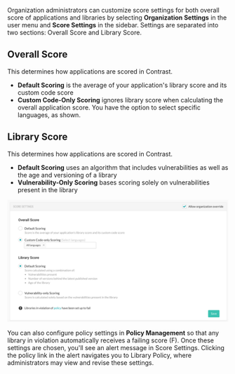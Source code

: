<!--
title: "Score Settings"
description: "Overview of score settings"
tags: "score settings organization"
-->

Organization administrators can customize score settings for both overall score of applications and libraries by selecting **Organization Settings** in the user menu and **Score Settings** in the sidebar. Settings are separated into two sections: Overall Score and Library Score.

## Overall Score
This determines how applications are scored in Contrast.

* **Default Scoring** is the average of your application's library score and its custom code score
* **Custom Code-Only Scoring** ignores library score when calculating the overall application score. You have the option to select specific languages, as shown. 

## Library Score
This determines how applications are scored in Contrast.

* **Default Scoring** uses an algorithm that includes vulnerabilities as well as the age and versioning of a library
* **Vulnerability-Only Scoring** bases scoring solely on vulnerabilities present in the library

<a href="assets/images/Library_Score_Settings.png" rel="lightbox" title="Score Settings"><img class="thumbnail" src="assets/images/Library_Score_Settings.png"/></a>

You can also configure policy settings in **Policy Management** so that any library in violation automatically receives a failing score (F). Once these settings are chosen, you'll see an alert message in Score Settings. Clicking the policy link in the alert navigates you to Library Policy, where administrators may view and revise these settings.